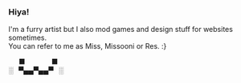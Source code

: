 ### Hiya!
<p>I'm a furry artist but I also mod games and design stuff for websites sometimes.<br>
You can refer to me as Miss, Missooni or Res. :}</p>
⠀⠀■⠀⠀⠀⠀ ⠀■<br>
░⠀▀▄▄▀▄▄▀⠀░
</p>
<!---
Missooni/Missooni is a ✨ special ✨ repository because its `README.md` (this file) appears on your GitHub profile.
You can click the Preview link to take a look at your changes.
--->
